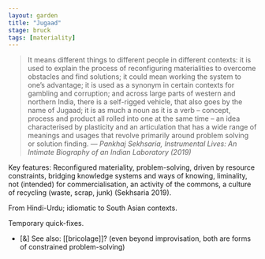 ```yaml
---  
layout: garden
title: "Jugaad"
stage: bruck
tags: [materiality]
---
```


> It means different things to different people in different contexts: it is used to explain the process of reconfiguring materialities to overcome obstacles and find solutions; it could mean working the system to one’s advantage; it is used as a synonym in certain contexts for gambling and corruption; and across large parts of western and northern India, there is a self-rigged vehicle, that also goes by the name of Jugaad; it is as much a noun as it is a verb – concept, process and product all rolled into one at the same time – an idea characterised by plasticity and an articulation that has a wide range of meanings and usages that revolve primarily around problem solving or solution finding.
<cite>— Pankhaj Sekhsaria, _Instrumental Lives: An Intimate Biography of an Indian Laboratory_ (2019)</cite>

Key features: Reconfigured materiality, problem-solving, driven by resource constraints, bridging knowledge systems and ways of knowing, liminality, not (intended) for commercialisation, an activity of the commons, a culture of recycling (waste, scrap, junk) (Sekhsaria 2019).

From Hindi-Urdu; idiomatic to South Asian contexts.

Temporary quick-fixes.

- [&] See also: [[bricolage]]? (even beyond improvisation, both are forms of constrained problem-solving)